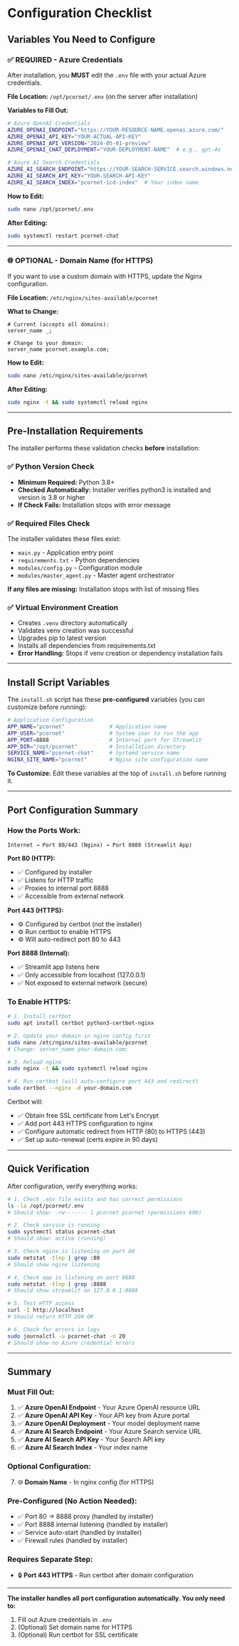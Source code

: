 # Configuration Checklist

## Variables You Need to Configure

### ✅ **REQUIRED** - Azure Credentials

After installation, you **MUST** edit the `.env` file with your actual Azure credentials.

**File Location:** `/opt/pcornet/.env` (on the server after installation)

**Variables to Fill Out:**

```bash
# Azure OpenAI Credentials
AZURE_OPENAI_ENDPOINT="https://YOUR-RESOURCE-NAME.openai.azure.com/"
AZURE_OPENAI_API_KEY="YOUR-ACTUAL-API-KEY"
AZURE_OPENAI_API_VERSION="2024-05-01-preview"
AZURE_OPENAI_CHAT_DEPLOYMENT="YOUR-DEPLOYMENT-NAME"  # e.g., gpt-4o

# Azure AI Search Credentials
AZURE_AI_SEARCH_ENDPOINT="https://YOUR-SEARCH-SERVICE.search.windows.net"
AZURE_AI_SEARCH_API_KEY="YOUR-SEARCH-API-KEY"
AZURE_AI_SEARCH_INDEX="pcornet-icd-index"  # Your index name
```

**How to Edit:**
```bash
sudo nano /opt/pcornet/.env
```

**After Editing:**
```bash
sudo systemctl restart pcornet-chat
```

---

### 🌐 **OPTIONAL** - Domain Name (for HTTPS)

If you want to use a custom domain with HTTPS, update the Nginx configuration.

**File Location:** `/etc/nginx/sites-available/pcornet`

**What to Change:**
```nginx
# Current (accepts all domains):
server_name _;

# Change to your domain:
server_name pcornet.example.com;
```

**How to Edit:**
```bash
sudo nano /etc/nginx/sites-available/pcornet
```

**After Editing:**
```bash
sudo nginx -t && sudo systemctl reload nginx
```

---

## Pre-Installation Requirements

The installer performs these validation checks **before** installation:

### ✅ **Python Version Check**
- **Minimum Required:** Python 3.8+
- **Checked Automatically:** Installer verifies python3 is installed and version is 3.8 or higher
- **If Check Fails:** Installation stops with error message

### ✅ **Required Files Check**
The installer validates these files exist:
- `main.py` - Application entry point
- `requirements.txt` - Python dependencies
- `modules/config.py` - Configuration module
- `modules/master_agent.py` - Master agent orchestrator

**If any files are missing:** Installation stops with list of missing files

### ✅ **Virtual Environment Creation**
- Creates `.venv` directory automatically
- Validates venv creation was successful
- Upgrades pip to latest version
- Installs all dependencies from requirements.txt
- **Error Handling:** Stops if venv creation or dependency installation fails

---

## Install Script Variables

The `install.sh` script has these **pre-configured** variables (you can customize before running):

```bash
# Application Configuration
APP_NAME="pcornet"              # Application name
APP_USER="pcornet"              # System user to run the app
APP_PORT=8888                   # Internal port for Streamlit
APP_DIR="/opt/pcornet"          # Installation directory
SERVICE_NAME="pcornet-chat"     # Systemd service name
NGINX_SITE_NAME="pcornet"       # Nginx site configuration name
```

**To Customize:** Edit these variables at the top of `install.sh` before running it.

---

## Port Configuration Summary

### How the Ports Work:

```
Internet → Port 80/443 (Nginx) → Port 8888 (Streamlit App)
```

**Port 80 (HTTP):**
- ✅ Configured by installer
- ✅ Listens for HTTP traffic
- ✅ Proxies to internal port 8888
- ✅ Accessible from external network

**Port 443 (HTTPS):**
- ⚙️ Configured by certbot (not the installer)
- ⚙️ Run certbot to enable HTTPS
- ⚙️ Will auto-redirect port 80 to 443

**Port 8888 (Internal):**
- ✅ Streamlit app listens here
- ✅ Only accessible from localhost (127.0.0.1)
- ✅ Not exposed to external network (secure)

### To Enable HTTPS:

```bash
# 1. Install certbot
sudo apt install certbot python3-certbot-nginx

# 2. Update your domain in nginx config first
sudo nano /etc/nginx/sites-available/pcornet
# Change: server_name your-domain.com;

# 3. Reload nginx
sudo nginx -t && sudo systemctl reload nginx

# 4. Run certbot (will auto-configure port 443 and redirect)
sudo certbot --nginx -d your-domain.com
```

Certbot will:
- ✅ Obtain free SSL certificate from Let's Encrypt
- ✅ Add port 443 HTTPS configuration to nginx
- ✅ Configure automatic redirect from HTTP (80) to HTTPS (443)
- ✅ Set up auto-renewal (certs expire in 90 days)

---

## Quick Verification

After configuration, verify everything works:

```bash
# 1. Check .env file exists and has correct permissions
ls -la /opt/pcornet/.env
# Should show: -rw------- 1 pcornet pcornet (permissions 600)

# 2. Check service is running
sudo systemctl status pcornet-chat
# Should show: active (running)

# 3. Check nginx is listening on port 80
sudo netstat -tlnp | grep :80
# Should show nginx listening

# 4. Check app is listening on port 8888
sudo netstat -tlnp | grep :8888
# Should show streamlit on 127.0.0.1:8888

# 5. Test HTTP access
curl -I http://localhost
# Should return HTTP 200 OK

# 6. Check for errors in logs
sudo journalctl -u pcornet-chat -n 20
# Should show no Azure credential errors
```

---

## Summary

### Must Fill Out:
1. ✅ **Azure OpenAI Endpoint** - Your Azure OpenAI resource URL
2. ✅ **Azure OpenAI API Key** - Your API key from Azure portal
3. ✅ **Azure OpenAI Deployment** - Your model deployment name
4. ✅ **Azure AI Search Endpoint** - Your Azure Search service URL
5. ✅ **Azure AI Search API Key** - Your Search API key
6. ✅ **Azure AI Search Index** - Your index name

### Optional Configuration:
7. 🌐 **Domain Name** - In nginx config (for HTTPS)

### Pre-Configured (No Action Needed):
- ✅ Port 80 → 8888 proxy (handled by installer)
- ✅ Port 8888 internal listening (handled by installer)
- ✅ Service auto-start (handled by installer)
- ✅ Firewall rules (handled by installer)

### Requires Separate Step:
- 🔒 **Port 443 HTTPS** - Run certbot after domain configuration

---

**The installer handles all port configuration automatically. You only need to:**
1. Fill out Azure credentials in `.env`
2. (Optional) Set domain name for HTTPS
3. (Optional) Run certbot for SSL certificate
